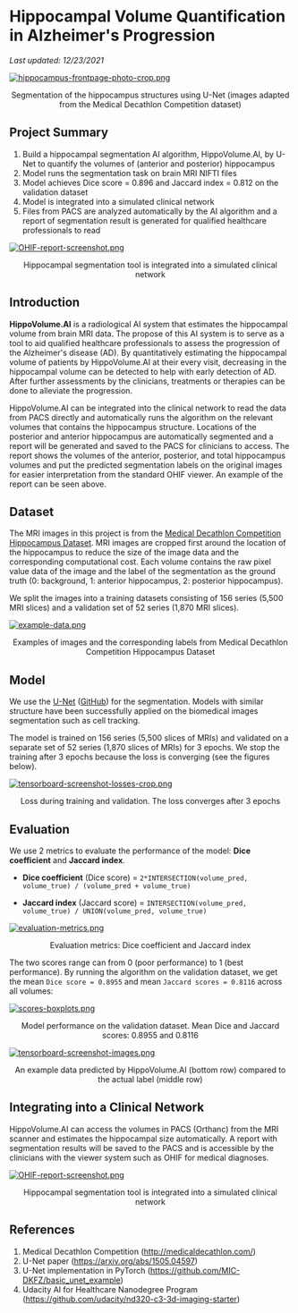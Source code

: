 # Hippocampal Volume Quantification in Alzheimer's Progression

*Last updated: 12/23/2021*

[![hippocampus-frontpage-photo-crop.png](https://i.postimg.cc/5yLDXD2V/hippocampus-frontpage-photo-crop.png)](https://postimg.cc/y36L5QRQ)
<p align="center">
    Segmentation of the hippocampus structures using U-Net (images adapted from the Medical Decathlon Competition dataset)
</p>

## Project Summary

1. Build a hippocampal segmentation AI algorithm, HippoVolume.AI, by U-Net to quantify the volumes of (anterior and posterior) hippocampus
2. Model runs the segmentation task on brain MRI NIFTI files
3. Model achieves Dice score = 0.896 and Jaccard index = 0.812 on the validation dataset
4. Model is integrated into a simulated clinical network
5. Files from PACS are analyzed automatically by the AI algorithm and a report of segmentation result is generated for qualified healthcare professionals to read

[![OHIF-report-screenshot.png](https://i.postimg.cc/XqVzxqwC/OHIF-report-screenshot.png)](https://postimg.cc/DJM6w2pv)
<p align="center">
    Hippocampal segmentation tool is integrated into a simulated clinical network
</p>

## Introduction

**HippoVolume.AI** is a radiological AI system that estimates the hippocampal volume from brain MRI data. The propose of this AI system is to serve as a tool to aid qualified healthcare professionals to assess the progression of the Alzheimer's disease (AD). By quantitatively estimating the hippocampal volume of patients by HippoVolume.AI at their every visit, decreasing in the hippocampal volume can be detected to help with early detection of AD. After further assessments by the clinicians, treatments or therapies can be done to alleviate the progression.

HippoVolume.AI can be integrated into the clinical network to read the data from PACS directly and automatically runs the algorithm on the relevant volumes that contains the hippocampus structure. Locations of the posterior and anterior hippocampus are automatically segmented and a report will be generated and saved to the PACS for clinicians to access. The report shows the volumes of the anterior, posterior, and total hippocampus volumes and put the predicted segmentation labels on the original images for easier interpretation from the standard OHIF viewer. An example of the report can be seen above.

## Dataset

The MRI images in this project is from the [Medical Decathlon Competition Hippocampus Dataset](http://medicaldecathlon.com/). MRI images are cropped first around the location of the hippocampus to reduce the size of the image data and the corresponding computational cost. Each volume contains the raw pixel value data of the image and the label of the segmentation as the ground truth (0: background, 1: anterior hippocampus, 2: posterior hippocampus).

We split the images into a training datasets consisting of 156 series (5,500 MRI slices) and a validation set of 52 series (1,870 MRI slices).

[![example-data.png](https://i.postimg.cc/NfkBbC1M/example-data.png)](https://postimg.cc/w7MCjV48)
<p align="center">
    Examples of images and the corresponding labels from Medical Decathlon Competition Hippocampus Dataset
</p>

## Model

We use the [U-Net](https://arxiv.org/abs/1505.04597) ([GitHub](https://github.com/MIC-DKFZ/basic_unet_example)) for the segmentation. Models with similar structure have been successfully applied on the biomedical images segmentation such as cell tracking.

The model is trained on 156 series (5,500 slices of MRIs) and validated on a separate set of 52 series (1,870 slices of MRIs) for 3 epochs. We stop the training after 3 epochs because the loss is converging (see the figures below).

[![tensorboard-screenshot-losses-crop.png](https://i.postimg.cc/tJr91xj4/tensorboard-screenshot-losses-crop.png)](https://postimg.cc/dZTbpD3b)
<p align="center">
    Loss during training and validation. The loss converges after 3 epochs
</p>

## Evaluation

We use 2 metrics to evaluate the performance of the model: **Dice coefficient** and **Jaccard index**.

- **Dice coefficient** (Dice score) = `2*INTERSECTION(volume_pred, volume_true) / (volume_pred + volume_true)`

- **Jaccard index** (Jaccard score) = `INTERSECTION(volume_pred, volume_true) / UNION(volume_pred, volume_true)`

[![evaluation-metrics.png](https://i.postimg.cc/PfZ66t7j/evaluation-metrics.png)](https://postimg.cc/kDJFGd91)
<p align="center">
    Evaluation metrics: Dice coefficient and Jaccard index
</p>

The two scores range can from 0 (poor performance) to 1 (best performance). By running the algorithm on the validation dataset, we get the mean `Dice score = 0.8955` and mean `Jaccard scores = 0.8116` across all volumes:

[![scores-boxplots.png](https://i.postimg.cc/kG13fPDJ/scores-boxplots.png)](https://postimg.cc/jn7FS9zm)
<p align="center">
    Model performance on the validation dataset. Mean Dice and Jaccard scores: 0.8955 and 0.8116
</p>

[![tensorboard-screenshot-images.png](https://i.postimg.cc/rsGQg1mq/tensorboard-screenshot-images.png)](https://postimg.cc/ZvR85ypQ)
<p align="center">
    An example data predicted by HippoVolume.AI (bottom row) compared to the actual label (middle row)
</p>


## Integrating into a Clinical Network

HippoVolume.AI can access the volumes in PACS (Orthanc) from the MRI scanner and estimates the hippocampal size automatically. A report with segmentation results will be saved to the PACS and is accessible by the clinicians with the viewer system such as OHIF for medical diagnoses.

[![OHIF-report-screenshot.png](https://i.postimg.cc/XqVzxqwC/OHIF-report-screenshot.png)](https://postimg.cc/DJM6w2pv)
<p align="center">
    Hippocampal segmentation tool is integrated into a simulated clinical network
</p>

## References

1. Medical Decathlon Competition (http://medicaldecathlon.com/)
2. U-Net paper (https://arxiv.org/abs/1505.04597)
3. U-Net implementation in PyTorch (https://github.com/MIC-DKFZ/basic_unet_example)
4. Udacity AI for Healthcare Nanodegree Program (https://github.com/udacity/nd320-c3-3d-imaging-starter)
